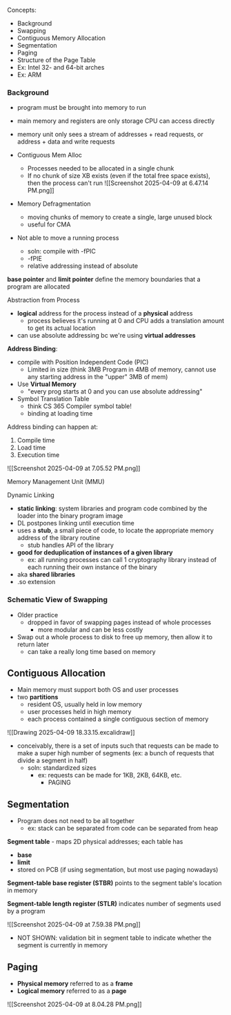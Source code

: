 Concepts:
- Background
- Swapping
- Contiguous Memory Allocation
- Segmentation
- Paging
- Structure of the Page Table
- Ex: Intel 32- and 64-bit arches
- Ex: ARM

### Background
- program must be brought into memory to run
- main memory and registers are only storage CPU can access directly
- memory unit only sees a stream of addresses + read requests, or address + data and write requests

- Contiguous Mem Alloc
	- Processes needed to be allocated in a single chunk
	- If no chunk of size XB exists (even if the total free space exists), then the process can't run
![[Screenshot 2025-04-09 at 6.47.14 PM.png]]
- Memory Defragmentation
	- moving chunks of memory to create a single, large unused block
	- useful for CMA

- Not able to move a running process
	- soln: compile with -fPIC
	- -fPIE
	- relative addressing instead of absolute

**base pointer** and **limit pointer** define the memory boundaries that a program are allocated

Abstraction from Process
- **logical** address for the process instead of a **physical** address
	- process believes it's running at 0 and CPU adds a translation amount to get its actual location
- can use absolute addressing bc we're using **virtual addresses**

**Address Binding**: 
- compile with Position Independent Code (PIC)
	- Limited in size (think 3MB Program in 4MB of memory, cannot use any starting address in the "upper" 3MB of mem)
- Use **Virtual Memory**
	- "every prog starts at 0 and you can use absolute addressing"
- Symbol Translation Table
	- think CS 365 Compiler symbol table!
	- binding at loading time

Address binding can happen at:
1. Compile time
2. Load time
3. Execution time

![[Screenshot 2025-04-09 at 7.05.52 PM.png]]


Memory Management Unit (MMU)

Dynamic Linking
- **static linking**: system libraries and program code combined by the loader into the binary program image
- DL postpones linking until execution time
- uses a **stub**, a small piece of code, to locate the appropriate memory address of the library routine
	- stub handles API of the library
- **good for deduplication of instances of a given library**
	- ex: all running processes can call 1 cryptography library instead of each running their own instance of the binary
- aka **shared libraries**
- .so extension

### Schematic View of Swapping
- Older practice
	- dropped in favor of swapping pages instead of whole processes
		- more modular and can be less costly
- Swap out a whole process to disk to free up memory, then allow it to return later
	- can take a really long time based on memory

## Contiguous Allocation
- Main memory must support both OS and user processes
- two **partitions**
	- resident OS, usually held in low memory
	- user processes held in high memory
	- each process contained a single contiguous section of memory

![[Drawing 2025-04-09 18.33.15.excalidraw]]

- conceivably, there is a set of inputs such that requests can be made to make a super high number of segments (ex: a bunch of requests that divide a segment in half)
	- soln: standardized sizes
		- ex: requests can be made for 1KB, 2KB, 64KB, etc.
			- PAGING

## Segmentation
- Program does not need to be all together
	- ex: stack can be separated from code can be separated from heap


**Segment table** - maps 2D physical addresses; each table has
- **base**
- **limit**
- stored on PCB (if using segmentation, but most use paging nowadays)

**Segment-table base register (STBR)** points to the segment table's location in memory

**Segment-table length register (STLR)** indicates number of segments used by a program

![[Screenshot 2025-04-09 at 7.59.38 PM.png]]

- NOT SHOWN: validation bit in segment table to indicate whether the segment is currently in memory
## Paging

- **Physical memory** referred to as a **frame**
- **Logical memory** referred to as a **page**

![[Screenshot 2025-04-09 at 8.04.28 PM.png]]